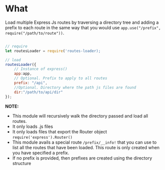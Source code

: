 # What

Load multiple Express Js routes by traversing a directory tree and adding a prefix to each route in the same way that you would use `app.use("/prefix", require("/path/to/route"))`.

```javascript

// require
let routesLoader = require('routes-loader);

// load
routesLoader({
    // Instance of express()
    app:app, 
    // Optional. Prefix to apply to all routes
    prefix: "/api", 
    //Optional. Directory where the path js files are found
    dir:"/path/to/api/dir" 
});

```

**NOTE:**

- This module will recursively walk the directory passed and load all routes.
- It only loads .js files
- It only loads files that export the Router object ```require('express').Router()```
- This module avails a special route ```/prefix/__info!``` that you can use to list all the routes that have been loaded. This route is only created when you have specified a prefix.
- If no prefix is provided, then prefixes are created using the directory structure

